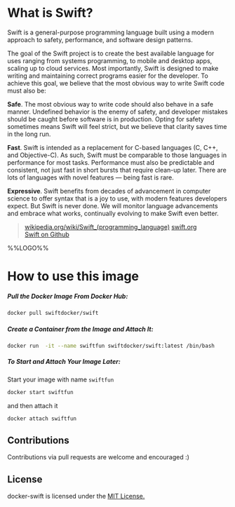 # What is Swift?

Swift is a general-purpose programming language built using a modern approach to safety, performance, and software design patterns.

The goal of the Swift project is to create the best available language for uses ranging from systems programming, to mobile and desktop apps, scaling up to cloud services. Most importantly, Swift is designed to make writing and maintaining correct programs easier for the developer. To achieve this goal, we believe that the most obvious way to write Swift code must also be:

**Safe**. The most obvious way to write code should also behave in a safe manner. Undefined behavior is the enemy of safety, and developer mistakes should be caught before software is in production. Opting for safety sometimes means Swift will feel strict, but we believe that clarity saves time in the long run.

**Fast**. Swift is intended as a replacement for C-based languages (C, C++, and Objective-C). As such, Swift must be comparable to those languages in performance for most tasks. Performance must also be predictable and consistent, not just fast in short bursts that require clean-up later. There are lots of languages with novel features — being fast is rare.

**Expressive**. Swift benefits from decades of advancement in computer science to offer syntax that is a joy to use, with modern features developers expect. But Swift is never done. We will monitor language advancements and embrace what works, continually evolving to make Swift even better.

> [wikipedia.org/wiki/Swift_(programming_language)](https://en.wikipedia.org/wiki/Swift_(programming_language))  
> [swift.org](https://swift.org/about/)  
> [Swift on Github](https://github.com/apple/swift)

%%LOGO%%

# How to use this image

##### Pull the Docker Image From Docker Hub:

```bash
docker pull swiftdocker/swift
```

##### Create a Container from the Image and Attach It:

```bash
docker run  -it --name swiftfun swiftdocker/swift:latest /bin/bash
```

##### To Start and Attach Your Image Later:

Start your image with name `swiftfun`

```bash
docker start swiftfun
```

and then attach it

```bash
docker attach swiftfun
```

## Contributions

Contributions via pull requests are welcome and encouraged :)

## License

docker-swift is licensed under the [MIT License.](LICENSE.md)
